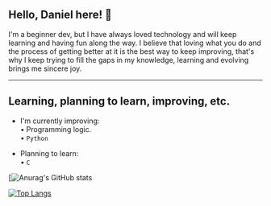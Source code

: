 ## Hello, Daniel here! 👋  

  I'm a beginner dev, but I have always loved technology and will keep learning and having fun along the way. I believe that loving what you do and the process of getting better at it is the best way to keep improving, that's why I keep trying to fill the gaps in my knowledge, learning and evolving brings me sincere joy.

  -----------------------
## Learning, planning to learn, improving, etc.  

- I'm currently improving:  
• Programming logic.  
•  `Python`  

- Planning to learn:  
• `C`  

[![Anurag's GitHub stats](https://github-readme-stats.vercel.app/api?username=Daniel-Schu-De-Araujo&show_icons=true&theme=radical)

[![Top Langs](https://github-readme-stats.vercel.app/api/top-langs/?username=Daniel-Schu-De-Araujo)](https://github.com/anuraghazra/github-readme-stats)
